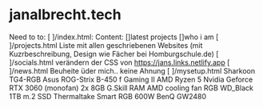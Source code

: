 # janalbrecht.tech
Need to to:
    [ ]/index.html:
        Content:
            []latest projects
            []who i am
    [ ]/projects.html
        Liste mit allen geschriebenen Websites (mit Kuzrbeschreibung, Design wie Fächer bei Homburgschule.de) 
    [ ]/socials.html
        verändern der CSS von https://jans.links.netlify.app
    [ ]/news.html
        Beuheite üder mich.. keine Ahnung
    [ ]/mysetup.html
        Sharkoon TG4-RGB
        Asus ROG-Strix B-450 f Gaming II
        AMD Ryzen 5
        Nvidia Geforce RTX 3060 (monofan)
        2x 8GB G.Skill RAM
        AMD cooling fan RGB
        WD_Black 1TB m.2 SSD
        Thermaltake Smart RGB 600W
        BenQ GW2480
